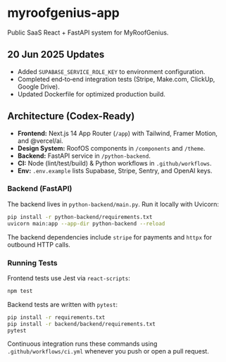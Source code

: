 # myroofgenius-app
Public SaaS React + FastAPI system for MyRoofGenius.

## 20 Jun 2025 Updates

- Added `SUPABASE_SERVICE_ROLE_KEY` to environment configuration.
- Completed end‑to‑end integration tests (Stripe, Make.com, ClickUp, Google Drive).
- Updated Dockerfile for optimized production build.

## Architecture (Codex-Ready)

- **Frontend:** Next.js 14 App Router (`/app`) with Tailwind, Framer Motion, and @vercel/ai.
- **Design System:** RoofOS components in `/components` and `/theme`.
- **Backend:** FastAPI service in `/python-backend`.
- **CI:** Node (lint/test/build) & Python workflows in `.github/workflows`.
- **Env:** `.env.example` lists Supabase, Stripe, Sentry, and OpenAI keys.


### Backend (FastAPI)
The backend lives in `python-backend/main.py`.
Run it locally with Uvicorn:
```bash
pip install -r python-backend/requirements.txt
uvicorn main:app --app-dir python-backend --reload
```
The backend dependencies include `stripe` for payments and `httpx` for outbound HTTP calls.

### Running Tests

Frontend tests use Jest via `react-scripts`:
```bash
npm test
```

Backend tests are written with `pytest`:
```bash
pip install -r requirements.txt
pip install -r backend/backend/requirements.txt
pytest
```

Continuous integration runs these commands using `.github/workflows/ci.yml` whenever you push or open a pull request.
